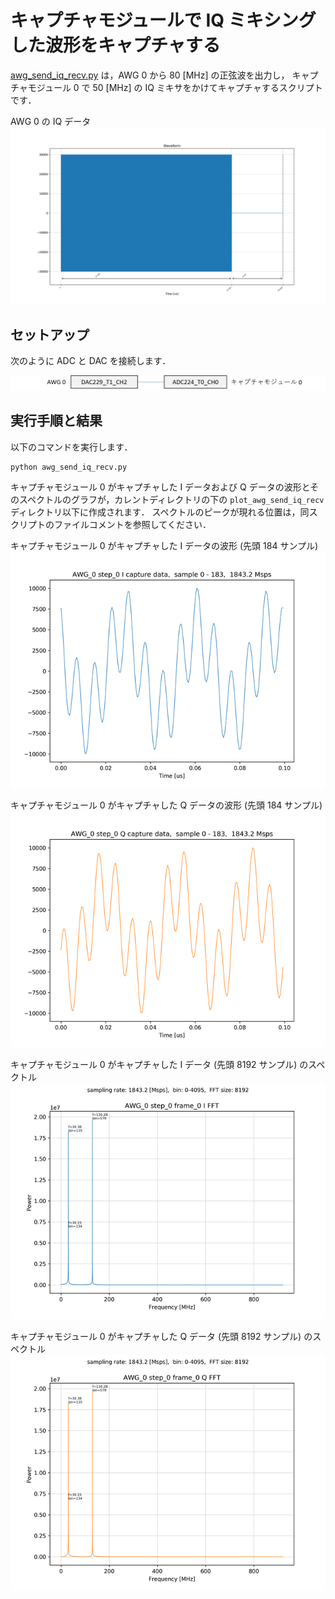 # キャプチャモジュールで IQ ミキシングした波形をキャプチャする

[awg_send_iq_recv.py](../awg_send_iq_recv.py) は，AWG 0 から 80 [MHz] の正弦波を出力し，
キャプチャモジュール 0 で 50 [MHz] の IQ ミキサをかけてキャプチャするスクリプトです．

AWG 0 の IQ データ  
![AWG 0 の出力波形](images/actual_seq_0_waveform.png)

## セットアップ

次のように ADC と DAC を接続します．  

![セットアップ](../../docs/images/awg-x1-setup.png)

## 実行手順と結果

以下のコマンドを実行します．

```
python awg_send_iq_recv.py
```

キャプチャモジュール 0 がキャプチャした I データおよび Q データの波形とそのスペクトルのグラフが，カレントディレクトリの下の `plot_awg_send_iq_recv` ディレクトリ以下に作成されます．
スペクトルのピークが現れる位置は，同スクリプトのファイルコメントを参照してください．

キャプチャモジュール 0 がキャプチャした I データの波形 (先頭 184 サンプル)  
![キャプチャモジュール 0 がキャプチャした I データの波形](images/AWG_0_step_0_frame_0_I_captured.png)

キャプチャモジュール 0 がキャプチャした Q データの波形 (先頭 184 サンプル)  
![キャプチャモジュール 0 がキャプチャした Q データの波形](images/AWG_0_step_0_frame_0_Q_captured.png)

キャプチャモジュール 0 がキャプチャした I データ (先頭 8192 サンプル) のスペクトル  
![キャプチャモジュール 0 がキャプチャした I データのスペクトル](images/AWG_0_step_0_frame_0_I_FFT_abs.png)

キャプチャモジュール 0 がキャプチャした Q データ (先頭 8192 サンプル) のスペクトル  
![キャプチャモジュール 0 がキャプチャした Q データのスペクトル](images/AWG_0_step_0_frame_0_Q_FFT_abs.png)
